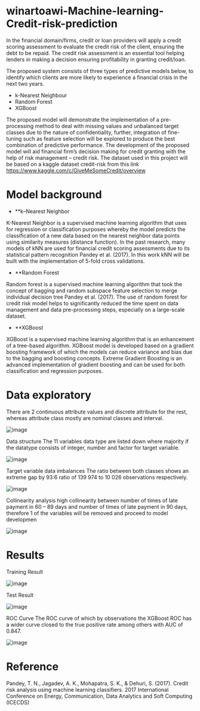 # winartoawi-Machine-learning-Credit-risk-prediction

In the financial domain/firms, credit or loan providers will apply a credit scoring assessment to evaluate the credit risk of the client, ensuring the debt to be repaid. 
The credit risk assessment is an essential tool helping lenders in making a decision ensuring profitability in granting credit/loan. 

The proposed system consists of three types of predictive models below, to identify which clients are more likely to experience a financial crisis in the next two years. 
- k-Nearest Neighbour  
- Random Forest
- XGBoost

The proposed model will demonstrate the implementation of a pre-processing method to deal with missing values and unbalanced target classes due to the nature of confidentiality, further, integration of fine-tuning such as feature selection will be explored to produce the best combination of predictive performance. The development of the proposed model will aid financial firm’s decision making for credit granting with the help of risk management – credit risk. 
The dataset used in this project will be based on a kaggle dataset credit-risk from this link https://www.kaggle.com/c/GiveMeSomeCredit/overview


# Model background
- **k–Nearest Neighbor 

K-Nearest Neighbor is a supervised machine learning algorithm that uses for regression or classification purposes whereby the model predicts the classification of a new data based on the nearest neighbor data points using similarity measures (distance function). In the past research, many models of kNN are used for financial credit scoring assessments due to its statistical pattern recognition Pandey et al. (2017). In this work kNN will be built with the implementation of 5-fold cross validations. 

- **Random Forest 

Random forest is a supervised machine learning algorithm that took the concept of bagging and random subspace feature selection to merge individual decision tree Pandey et al. (2017). The use of random forest for credit risk model helps to significantly reduced the time spent on data management and data pre-processing steps, especially on a large-scale dataset.

- **XGBoost

XGBoost is a supervised machine learning algorithm that is an enhancement of a tree-based algorithm. XGBoost model is developed based on a gradient boosting framework of which the models can reduce variance and bias due to the bagging and boosting concepts. Extreme Gradient Boosting is an advanced implementation of gradient boosting and can be used for both classification and regression purposes. 


# Data exploratory 
There are 2 continuous attribute values and discrete attribute for the rest, whereas attribute class mostly are nominal classes and interval.

![image](https://user-images.githubusercontent.com/43923087/129149543-d9131fc0-8d02-432b-ad2b-f351d24a68a1.png)

Data structure
The 11 variables data type are listed down where majority if the datatype consists of integer, number and factor for target variable.

![image](https://user-images.githubusercontent.com/43923087/129151444-348c30c4-697e-4a3d-95c6-b14bf2c13108.png)


Target variable data imbalances
The ratio between both classes shows an extreme gap by 93:6 ratio of 139 974 to 10 026 observations respectively.

![image](https://user-images.githubusercontent.com/43923087/129151631-f79ce2e4-c22d-47a1-85ca-80bb3aba3c9d.png)

Collinearity analysis
high collinearity between number of times of late payment in 60 – 89 days and number of times of late payment in 90 days, therefore 1 of the variables will be removed and proceed to model developmen

![image](https://user-images.githubusercontent.com/43923087/129153653-c94f9608-c4fe-40f5-afae-517d9e695888.png)


# Results
Training Result

![image](https://user-images.githubusercontent.com/43923087/129167511-4c747a39-1faf-4a98-99da-b04e3526aef6.png)

Test Result

![image](https://user-images.githubusercontent.com/43923087/129167523-0e710863-263d-441e-8626-10b5c6cb34b4.png)

ROC Curve 
The ROC curve of which by observations the XGBoost ROC has a wider curve closed to the true positive rate among others with AUC of 0.847.

![image](https://user-images.githubusercontent.com/43923087/129167280-eb779d7e-bd0d-4487-995a-6045e28c3f3c.png)


# Reference
Pandey, T. N., Jagadev, A. K., Mohapatra, S. K., & Dehuri, S. (2017). Credit risk analysis using machine learning classifiers. 2017 International Conference on Energy, Communication, Data Analytics and Soft Computing (ICECDS) 
